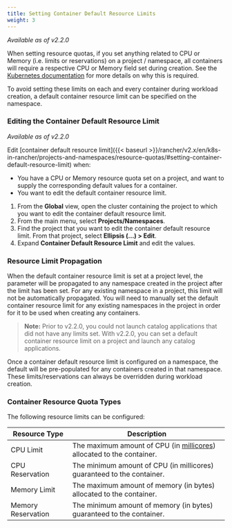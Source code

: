 ```yaml
---
title: Setting Container Default Resource Limits
weight: 3
---
```


_Available as of v2.2.0_

When setting resource quotas, if you set anything related to CPU or Memory (i.e. limits or reservations) on a project / namespace, all containers will require a respective CPU or Memory field set during creation. See the [Kubernetes documentation](https://kubernetes.io/docs/concepts/policy/resource-quotas/#requests-vs-limits) for more details on why this is required.

To avoid setting these limits on each and every container during workload creation, a default container resource limit can be specified on the namespace.

### Editing the Container Default Resource Limit

_Available as of v2.2.0_

Edit [container default resource limit]({{< baseurl >}}/rancher/v2.x/en/k8s-in-rancher/projects-and-namespaces/resource-quotas/#setting-container-default-resource-limit) when:

- You have a CPU or Memory resource quota set on a project, and want to supply the corresponding default values for a container.
- You want to edit the default container resource limit.

1. From the **Global** view, open the cluster containing the project to which you want to edit the container default resource limit.
1. From the main menu, select **Projects/Namespaces**.
1. Find the project that you want to edit the container default resource limit. From that project, select **Ellipsis (...) > Edit**.
1. Expand **Container Default Resource Limit** and edit the values.

### Resource Limit Propagation

When the default container resource limit is set at a project level, the parameter will be propagated to any namespace created in the project after the limit has been set. For any existing namespace in a project, this limit will not be automatically propagated. You will need to manually set the default container resource limit for any existing namespaces in the project in order for it to be used when creating any containers.

> **Note:** Prior to v2.2.0, you could not launch catalog applications that did not have any limits set. With v2.2.0, you can set a default container resource limit on a project and launch any catalog applications.  

Once a container default resource limit is configured on a namespace, the default will be pre-populated for any containers created in that namespace. These limits/reservations can always be overridden during workload creation.

### Container Resource Quota Types

The following resource limits can be configured:

| Resource Type            | Description                                                                                                                                                                                       |
| ------------------------ | ------------------------------------------------------------------------------------------------------------------------------------------------------------------------------------------------- |
| CPU Limit                | The maximum amount of CPU (in [millicores](https://kubernetes.io/docs/concepts/configuration/manage-compute-resources-container/#meaning-of-cpu)) allocated to the container.|
| CPU Reservation          | The minimum amount of CPU (in millicores) guaranteed to the container.                                                                                                       |
| Memory Limit             | The maximum amount of memory (in bytes) allocated to the container.                                                                                                          |
| Memory Reservation       | The minimum amount of memory (in bytes) guaranteed to the container.